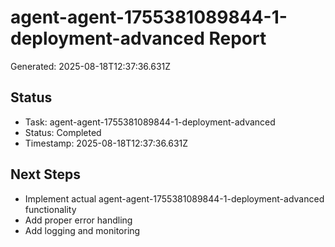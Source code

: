 # agent-agent-1755381089844-1-deployment-advanced Report

Generated: 2025-08-18T12:37:36.631Z

## Status
- Task: agent-agent-1755381089844-1-deployment-advanced
- Status: Completed
- Timestamp: 2025-08-18T12:37:36.631Z

## Next Steps
- Implement actual agent-agent-1755381089844-1-deployment-advanced functionality
- Add proper error handling
- Add logging and monitoring
